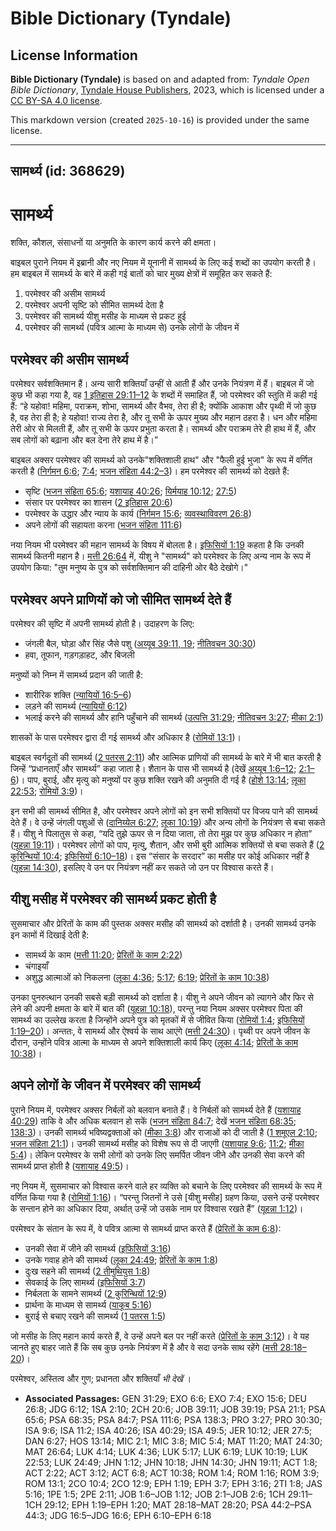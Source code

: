 # Bible Dictionary (Tyndale)

## License Information

**Bible Dictionary (Tyndale)** is based on and adapted from: _Tyndale Open Bible Dictionary_, [Tyndale House Publishers](https://tyndaleopenresources.com/), 2023, which is licensed under a [CC BY-SA 4.0 license](https://creativecommons.org/licenses/by-sa/4.0/legalcode.en).

This markdown version (created `2025-10-16`) is provided under the same license.



--------------------------------

## सामर्थ्य (id: 368629)

सामर्थ्य
========

शक्ति, कौशल, संसाधनों या अनुमति के कारण कार्य करने की क्षमता।

बाइबल पुराने नियम में इब्रानी और नए नियम में यूनानी में सामर्थ्य के लिए कई शब्दों का उपयोग करती है। हम बाइबल में सामर्थ्य के बारे में कही गई बातों को चार मुख्य क्षेत्रों में समूहित कर सकते हैं:

1. परमेश्वर की असीम सामर्थ्य
2. परमेश्वर अपनी सृष्टि को सीमित सामर्थ्य देता है
3. परमेश्वर की सामर्थ्य यीशु मसीह के माध्यम से प्रकट हुई
4. परमेश्वर की सामर्थ्य (पवित्र आत्मा के माध्यम से) उनके लोगों के जीवन में

परमेश्वर की असीम सामर्थ्य
-------------------------

परमेश्वर सर्वशक्तिमान हैं। अन्य सारी शक्तियाँ उन्हीं से आती हैं और उनके नियंत्रण में हैं। बाइबल में जो कुछ भी कहा गया है, वह [1 इतिहास 29:11–12](https://ref.ly/1Chr29:11-1Chr29:12) के शब्दों में समाहित हैं, जो परमेश्वर की स्तुति में कही गई हैं: “हे यहोवा! महिमा, पराक्रम, शोभा, सामर्थ्य और वैभव, तेरा ही है; क्योंकि आकाश और पृथ्वी में जो कुछ है, वह तेरा ही है; हे यहोवा! राज्य तेरा है, और तू सभी के ऊपर मुख्य और महान ठहरा है। धन और महिमा तेरी ओर से मिलती हैं, और तू सभी के ऊपर प्रभुता करता है। सामर्थ्य और पराक्रम तेरे ही हाथ में हैं, और सब लोगों को बढ़ाना और बल देना तेरे हाथ में है।”

बाइबल अक्सर परमेश्वर की सामर्थ्य को उनके"शक्तिशाली हाथ" और "फैली हुई भुजा" के रूप में वर्णित करती है ([निर्गमन 6:6](https://ref.ly/Exod6:6); [7:4](https://ref.ly/Exod7:4); [भजन संहिता 44:2–3](https://ref.ly/Ps44:2-Ps44:3))। हम परमेश्वर की सामर्थ्य को देखते हैं:

* सृष्टि ([भजन संहिता 65:6](https://ref.ly/Ps65:6); [यशायाह 40:26](https://ref.ly/Isa40:26); [यिर्मयाह 10:12](https://ref.ly/Jer10:12); [27:5](https://ref.ly/Jer27:5))
* संसार पर परमेश्वर का शासन ([2 इतिहास 20:6](https://ref.ly/2Chr20:6))
* परमेश्वर के उद्धार और न्याय के कार्य ([निर्गमन 15:6](https://ref.ly/Exod15:6); [व्यवस्थाविवरण 26:8](https://ref.ly/Deut26:8))
* अपने लोगों की सहायता करना ([भजन संहिता 111:6](https://ref.ly/Ps111:6))

नया नियम भी परमेश्वर की महान सामर्थ्य के विषय में बोलता है। [इफिसियों 1:19](https://ref.ly/Eph1:19) कहता है कि उनकी सामर्थ्य कितनी महान है। [मत्ती 26:64](https://ref.ly/Matt26:64) में, यीशु ने "सामर्थ्य" को परमेश्वर के लिए अन्य नाम के रूप में उपयोग किया: "तुम मनुष्य के पुत्र को सर्वशक्तिमान की दाहिनी ओर बैठे देखोगे।"

परमेश्वर अपने प्राणियों को जो सीमित सामर्थ्य देते हैं
-----------------------------------------------------

परमेश्वर की सृष्टि में अपनी सामर्थ्य होती है। उदाहरण के लिए:

* जंगली बैल, घोड़ा और सिंह जैसे पशु ([अय्यूब 39:11, 19](https://ref.ly/Job39:11,Job39:19); [नीतिवचन 30:30](https://ref.ly/Prov30:30))
* हवा, तूफान, गड़गड़ाहट, और बिजली

मनुष्यों को निम्न में सामर्थ्य प्रदान की जाती है:

* शारीरिक शक्ति ([न्यायियों 16:5–6](https://ref.ly/Judg16:5-Judg16:6))
* लड़ने की सामर्थ्य ([न्यायियों 6:12](https://ref.ly/Judg6:12))
* भलाई करने की सामर्थ्य और हानि पहुँचाने की सामर्थ्य ([उत्पत्ति 31:29](https://ref.ly/Gen31:29); [नीतिवचन 3:27](https://ref.ly/Prov3:27); [मीका 2:1](https://ref.ly/Mic2:1))

शासकों के पास परमेश्वर द्वारा दी गई सामर्थ्य और अधिकार है ([रोमियों 13:1](https://ref.ly/Rom13:1))।

बाइबल स्वर्गदूतों की सामर्थ्य ([2 पतरस 2:11](https://ref.ly/2Pet2:11)) और आत्मिक प्राणियों की सामर्थ्य के बारे में भी बात करती है जिन्हें “प्रधानताएँ और सामर्थ्य” कहा जाता है। शैतान के पास भी सामर्थ्य है (देखें [अय्यूब 1:6–12](https://ref.ly/Job1:6-Job1:12); [2:1–6](https://ref.ly/Job2:1-Job2:6))। पाप, बुराई, और मृत्यु को मनुष्यों पर कुछ शक्ति रखने की अनुमति दी गई है ([होशे 13:14](https://ref.ly/Hos13:14); [लूका 22:53](https://ref.ly/Luke22:53); [रोमियों 3:9](https://ref.ly/Rom3:9))।

इन सभी की सामर्थ्य सीमित है, और परमेश्वर अपने लोगों को इन सभी शक्तियों पर विजय पाने की सामर्थ्य देते हैं। वे उन्हें जंगली पशुओं से ([दानिय्येल 6:27](https://ref.ly/Dan6:27); [लूका 10:19](https://ref.ly/Luke10:19)) और अन्य लोगों के नियंत्रण से बचा सकते हैं। यीशु ने पिलातुस से कहा, “यदि तुझे ऊपर से न दिया जाता, तो तेरा मुझ पर कुछ अधिकार न होता” ([यूहन्ना 19:11](https://ref.ly/John19:11))। परमेश्वर लोगों को पाप, मृत्यु, शैतान, और सभी बुरी आत्मिक शक्तियों से बचा सकते हैं ([2 कुरिन्थियों 10:4](https://ref.ly/2Cor10:4); [इफिसियों 6:10–18](https://ref.ly/Eph6:10-Eph6:18))। इस “संसार के सरदार” का मसीह पर कोई अधिकार नहीं है ([यूहन्ना 14:30](https://ref.ly/John14:30)), इसलिए वे उन पर नियंत्रण नहीं कर सकते जो उन पर विश्वास करते हैं।

यीशु मसीह में परमेश्वर की सामर्थ्य प्रकट होती है
------------------------------------------------

सुसमाचार और प्रेरितों के काम की पुस्तक अक्सर मसीह की सामर्थ्य को दर्शाती है। उनकी सामर्थ्य उनके इन कामों में दिखाई देती है:

* सामर्थ्य के काम ([मत्ती 11:20](https://ref.ly/Matt11:20); [प्रेरितों के काम 2:22](https://ref.ly/Acts2:22))
* चंगाइयाँ
* अशुद्ध आत्माओं को निकलना ([लूका 4:36](https://ref.ly/Luke4:36); [5:17](https://ref.ly/Luke5:17); [6:19](https://ref.ly/Luke6:19); [प्रेरितों के काम 10:38](https://ref.ly/Acts10:38))

उनका पुनरुत्थान उनकी सबसे बड़ी सामर्थ्य को दर्शाता है। यीशु ने अपने जीवन को त्यागने और फिर से लेने की अपनी क्षमता के बारे में बात की ([यूहन्ना 10:18](https://ref.ly/John10:18)), परन्तु नया नियम अक्सर परमेश्वर पिता की सामर्थ्य का उल्लेख करता है जिन्होंने अपने पुत्र को मृतकों में से जीवित किया ([रोमियों 1:4](https://ref.ly/Rom1:4); [इफिसियों 1:19–20](https://ref.ly/Eph1:19-Eph1:20))। अन्ततः, वे सामर्थ्य और ऐश्वर्य के साथ आएंगे ([मत्ती 24:30](https://ref.ly/Matt24:30))। पृथ्वी पर अपने जीवन के दौरान, उन्होंने पवित्र आत्मा के माध्यम से अपने शक्तिशाली कार्य किए ([लूका 4:14](https://ref.ly/Luke4:14); [प्रेरितों के काम 10:38](https://ref.ly/Acts10:38))।

अपने लोगों के जीवन में परमेश्वर की सामर्थ्य
-------------------------------------------

पुराने नियम में, परमेश्वर अक्सर निर्बलों को बलवान बनाते हैं। वे निर्बलों को सामर्थ्य देते हैं ([यशायाह 40:29](https://ref.ly/Isa40:29)) ताकि वे और अधिक बलवान हो सकें ([भजन संहिता 84:7](https://ref.ly/Ps84:7); देखें [भजन संहिता 68:35](https://ref.ly/Ps68:35); [138:3](https://ref.ly/Ps138:3))। उनकी सामर्थ्य भविष्यद्वक्ताओं को ([मीका 3:8](https://ref.ly/Mic3:8)) और राजाओं को दी जाती है ([1 शमूएल 2:10](https://ref.ly/1Sam2:10); [भजन संहिता 21:1](https://ref.ly/Ps21:1))। उनकी सामर्थ्य मसीह को विशेष रूप से दी जाएगी ([यशायाह 9:6](https://ref.ly/Isa9:6); [11:2](https://ref.ly/Isa11:2); [मीका 5:4](https://ref.ly/Mic5:4))। लेकिन परमेश्वर के सभी लोगों को उनके लिए समर्पित जीवन जीने और उनकी सेवा करने की सामर्थ्य प्राप्त होती है ([यशायाह 49:5](https://ref.ly/Isa49:5))।

नए नियम में, सुसमाचार को विश्वास करने वाले हर व्यक्ति को बचाने के लिए परमेश्वर की सामर्थ्य के रूप में वर्णित किया गया है ([रोमियों 1:16](https://ref.ly/Rom1:16))। “परन्तु जितनों ने उसे \[यीशु मसीह] ग्रहण किया, उसने उन्हें परमेश्वर के सन्तान होने का अधिकार दिया, अर्थात् उन्हें जो उसके नाम पर विश्वास रखते हैं” ([यूहन्ना 1:12](https://ref.ly/John1:12))।

परमेश्वर के संतान के रूप में, वे पवित्र आत्मा से सामर्थ्य प्राप्त करते हैं ([प्रेरितों के काम 6:8](https://ref.ly/Acts6:8)):

* उनकी सेवा में जीने की सामर्थ्य ([इफिसियों 3:16](https://ref.ly/Eph3:16))
* उनके गवाह होने की सामर्थ्य ([लूका 24:49](https://ref.ly/Luke24:49); [प्रेरितों के काम 1:8](https://ref.ly/Acts1:8))
* दुःख सहने की सामर्थ्य ([2 तीमुथियुस 1:8](https://ref.ly/2Tim1:8))
* सेवकाई के लिए सामर्थ्य ([इफिसियों 3:7](https://ref.ly/Eph3:7))
* निर्बलता के सामने सामर्थ्य ([2 कुरिन्थियों 12:9](https://ref.ly/2Cor12:9))
* प्रार्थना के माध्यम से सामर्थ्य ([याकूब 5:16](https://ref.ly/Jas5:16))
* बुराई से बचाए रखने की सामर्थ्य ([1 पतरस 1:5](https://ref.ly/1Pet1:5))

जो मसीह के लिए महान कार्य करते हैं, वे उन्हें अपने बल पर नहीं करते ([प्रेरितों के काम 3:12](https://ref.ly/Acts3:12))। वे यह जानते हुए बाहर जाते हैं कि सब कुछ उनके नियंत्रण में है और वे सदा उनके साथ रहेंगे ([मत्ती 28:18–20](https://ref.ly/Matt28:18-Matt28:20))।

परमेश्वर, अस्तित्व और गुण; प्रधानता और शक्तियाँ *भी देखें* ।

* **Associated Passages:** GEN 31:29; EXO 6:6; EXO 7:4; EXO 15:6; DEU 26:8; JDG 6:12; 1SA 2:10; 2CH 20:6; JOB 39:11; JOB 39:19; PSA 21:1; PSA 65:6; PSA 68:35; PSA 84:7; PSA 111:6; PSA 138:3; PRO 3:27; PRO 30:30; ISA 9:6; ISA 11:2; ISA 40:26; ISA 40:29; ISA 49:5; JER 10:12; JER 27:5; DAN 6:27; HOS 13:14; MIC 2:1; MIC 3:8; MIC 5:4; MAT 11:20; MAT 24:30; MAT 26:64; LUK 4:14; LUK 4:36; LUK 5:17; LUK 6:19; LUK 10:19; LUK 22:53; LUK 24:49; JHN 1:12; JHN 10:18; JHN 14:30; JHN 19:11; ACT 1:8; ACT 2:22; ACT 3:12; ACT 6:8; ACT 10:38; ROM 1:4; ROM 1:16; ROM 3:9; ROM 13:1; 2CO 10:4; 2CO 12:9; EPH 1:19; EPH 3:7; EPH 3:16; 2TI 1:8; JAS 5:16; 1PE 1:5; 2PE 2:11; JOB 1:6–JOB 1:12; JOB 2:1–JOB 2:6; 1CH 29:11–1CH 29:12; EPH 1:19–EPH 1:20; MAT 28:18–MAT 28:20; PSA 44:2–PSA 44:3; JDG 16:5–JDG 16:6; EPH 6:10–EPH 6:18

